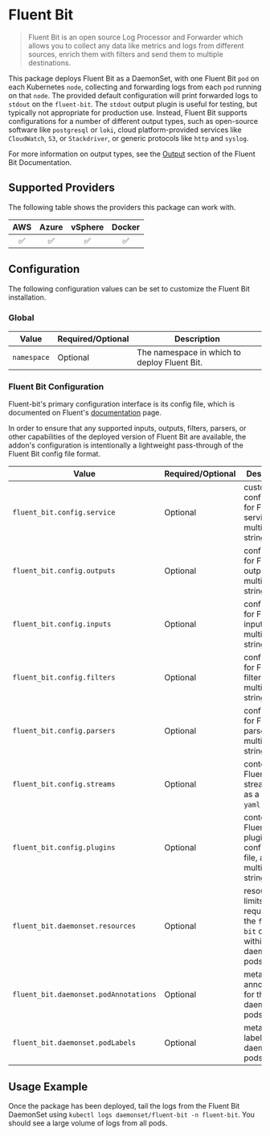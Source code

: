 # Fluent Bit

> Fluent Bit is an open source Log Processor and Forwarder which allows you to collect any data like metrics and logs from different sources, enrich them with filters and send them to multiple destinations.

This package deploys Fluent Bit as a DaemonSet, with one Fluent Bit `pod` on each Kubernetes `node`, collecting and forwarding logs from each `pod` running on that `node`.
The provided default configuration will print forwarded logs to `stdout` on the `fluent-bit`.
The `stdout` output plugin is useful for testing, but typically not appropriate for production use.
Instead, Fluent Bit supports configurations for a number of different output types, such as open-source software like `postgresql` or `loki`, cloud platform-provided services like `CloudWatch`, `S3`, or `Stackdriver`, or generic protocols like `http` and `syslog`.

For more information on output types, see the [Output](https://docs.fluentbit.io/manual/pipeline/outputs) section of the Fluent Bit Documentation.

## Supported Providers

The following table shows the providers this package can work with.

| AWS  |  Azure  | vSphere  | Docker |
|:---:|:---:|:---:|:---:|
| ✅  |  ✅  | ✅  | ✅ |

## Configuration

The following configuration values can be set to customize the Fluent Bit installation.

### Global

| Value | Required/Optional | Description |
|-------|-------------------|-------------|
| `namespace` | Optional | The namespace in which to deploy Fluent Bit. |

### Fluent Bit Configuration

Fluent-bit's primary configuration interface is its config file, which is documented on Fluent's [documentation](https://docs.fluentbit.io/manual/administration/configuring-fluent-bit/configuration-file) page.

In order to ensure that any supported inputs, outputs, filters, parsers, or other capabilities of the deployed version
of Fluent Bit are available, the addon's configuration is intentionally a lightweight pass-through of the Fluent Bit config file format.

| Value | Required/Optional | Description |
|-------|-------------------|-------------|
|`fluent_bit.config.service`|Optional|custom configuration for Fluent Bit service, as a multiline `yaml` string.|
|`fluent_bit.config.outputs`|Optional|configuration for Fluent Bit outputs, as a multiline `yaml` string.|
|`fluent_bit.config.inputs`|Optional|configuration for Fluent Bit inputs, as a multiline `yaml` string.|
|`fluent_bit.config.filters`|Optional|configuration for Fluent Bit filters, as a multiline `yaml` string.|
|`fluent_bit.config.parsers`|Optional|configuration for Fluent Bit parsers, as a multiline `yaml` string.|
|`fluent_bit.config.streams`|Optional|content for Fluent Bit streams file, as a multiline `yaml` string.|
|`fluent_bit.config.plugins`|Optional|content for a Fluent Bit plugins configuration file, as a multiline `yaml` string.|
|`fluent_bit.daemonset.resources`|Optional|resource limits and/or requests for the `fluent-bit` container within the daemonset's pods  |
|`fluent_bit.daemonset.podAnnotations`|Optional|metadata annotations for the daemonset pods|
|`fluent_bit.daemonset.podLabels`|Optional|metadata labels for the daemonset pods|

## Usage Example

Once the package has been deployed, tail the logs from the Fluent Bit DaemonSet using `kubectl logs daemonset/fluent-bit -n fluent-bit`. You should see a large volume of logs from all pods.
